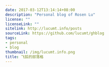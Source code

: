 ```yaml
---
date: 2017-03-12T13:14:14+08:00
description: "Personal blog of Rosen Lu"
license: ""
licenseLink: ""
sitelink: http://lucumt.info/posts
sourceLink: https://github.com/lucumt/ghblog
tags:
- personal
- blog
thumbnail: /img/lucumt.info.png
title: 飞狐的部落格
---
```



